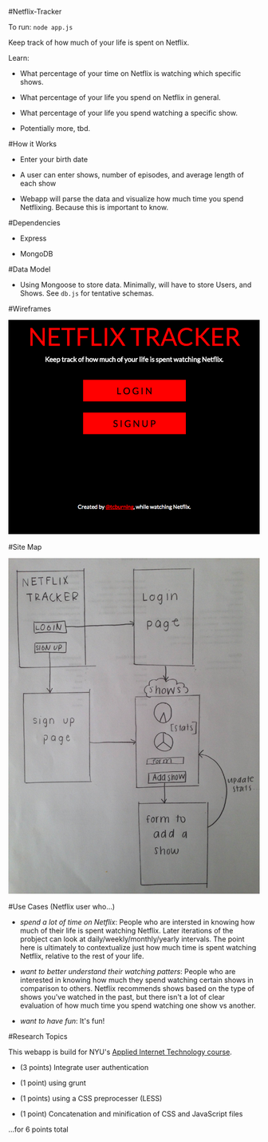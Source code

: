 #Netflix-Tracker

To run: `node app.js`

Keep track of how much of your life is spent on Netflix.

Learn:

- What percentage of your time on Netflix is watching which specific shows.

- What percentage of your life you spend on Netflix in general.

- What percentage of your life you spend watching a specific show.

- Potentially more, tbd.

#How it Works

- Enter your birth date

- A user can enter shows, number of episodes, and average length of each show

- Webapp will parse the data and visualize how much time you spend Netflixing. Because this is important to know.

#Dependencies

- Express

- MongoDB

#Data Model

- Using Mongoose to store data. Minimally, will have to store Users, and Shows. See `db.js` for tentative schemas.

#Wireframes

![](public/imgs/screenshot.png)

#Site Map 

![](public/imgs/wireframe.JPG)

#Use Cases (Netflix user who...)

- _spend a lot of time on Netflix_: People who are intersted in knowing how much of their life is spent watching Netflix. Later iterations of the probject can look at daily/weekly/monthly/yearly intervals. The point here is ultimately to contextualize just how much time is spent watching Netflix, relative to the rest of your life.

- _want to better understand their watching patters_: People who are interested in knowing how much they spend watching certain shows in comparison to others.  Netflix recommends shows based on the type of shows you've watched in the past, but there isn't a lot of clear evaluation of how much time you spend watching one show vs another.

- _want to have fun_: It's fun!

#Research Topics

This webapp is build for NYU's [Applied Internet Technology course](http://foureyes.github.io/csci-ua.0480-spring2016-010/).

- (3 points) Integrate user authentication

- (1 point) using grunt

- (1 points) using a CSS preprocesser (LESS)

- (1 point) Concatenation and minification of CSS and JavaScript files

...for 6 points total
